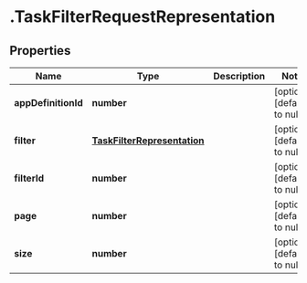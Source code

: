 # .TaskFilterRequestRepresentation

## Properties
Name | Type | Description | Notes
------------ | ------------- | ------------- | -------------
**appDefinitionId** | **number** |  | [optional] [default to null]
**filter** | [**TaskFilterRepresentation**](TaskFilterRepresentation.md) |  | [optional] [default to null]
**filterId** | **number** |  | [optional] [default to null]
**page** | **number** |  | [optional] [default to null]
**size** | **number** |  | [optional] [default to null]


